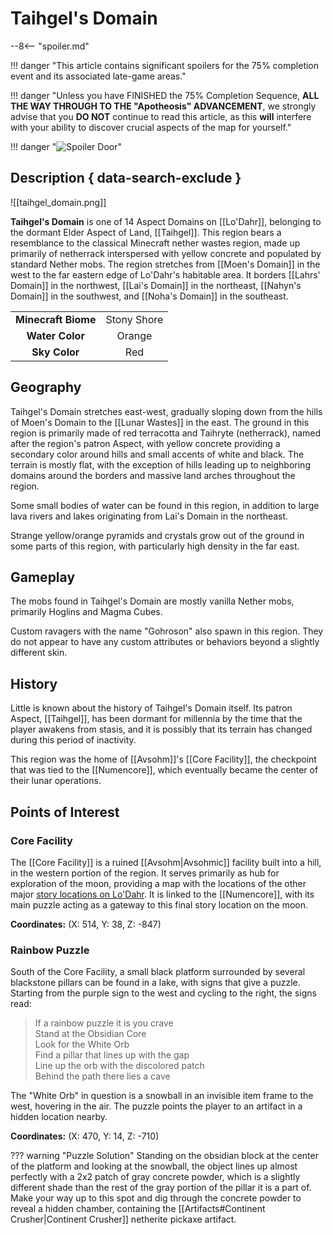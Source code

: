 # Taihgel's Domain

--8<-- "spoiler.md"

!!! danger "This article contains significant spoilers for the 75% completion event and its associated late-game areas."

!!! danger "Unless you have FINISHED the 75% Completion Sequence, **ALL THE WAY THROUGH TO THE "Apotheosis" ADVANCEMENT**, we strongly advise that you **DO NOT** continue to read this article, as this **will** interfere with your ability to discover crucial aspects of the map for yourself."

!!! danger "![Spoiler Door](/assets/img/spoiler_door.png)"

## Description { data-search-exclude }

![[taihgel_domain.png]]

**Taihgel's Domain** is one of 14 Aspect Domains on [[Lo'Dahr]], belonging to the dormant Elder Aspect of Land, [[Taihgel]]. This region bears a resemblance to the classical Minecraft nether wastes region, made up primarily of netherrack interspersed with yellow concrete and populated by standard Nether mobs. The region stretches from [[Moen's Domain]] in the west to the far eastern edge of Lo'Dahr's habitable area. It borders [[Lahrs' Domain]] in the northwest, [[Lai's Domain]] in the northeast, [[Nahyn's Domain]] in the southwest, and [[Noha's Domain]] in the southeast.

|                  |                   |
|:----------------:|:-----------------:|
| **Minecraft Biome**  | Stony Shore  |
| **Water Color**      | Orange    |
| **Sky Color**        | Red     |

## Geography

Taihgel's Domain stretches east-west, gradually sloping down from the hills of Moen's Domain to the [[Lunar Wastes]] in the east. The ground in this region is primarily made of red terracotta and Taihryte (netherrack), named after the region's patron Aspect, with yellow concrete providing a secondary color around hills and small accents of white and black. The terrain is mostly flat, with the exception of hills leading up to neighboring domains around the borders and massive land arches throughout the region.

Some small bodies of water can be found in this region, in addition to large lava rivers and lakes originating from Lai's Domain in the northeast.

Strange yellow/orange pyramids and crystals grow out of the ground in some parts of this region, with particularly high density in the far east.

## Gameplay

The mobs found in Taihgel's Domain are mostly vanilla Nether mobs, primarily Hoglins and Magma Cubes.

Custom ravagers with the name "Gohroson" also spawn in this region. They do not appear to have any custom attributes or behaviors beyond a slightly different skin.

## History

Little is known about the history of Taihgel's Domain itself. Its patron Aspect, [[Taihgel]], has been dormant for millennia by the time that the player awakens from stasis, and it is possibly that its terrain has changed during this period of inactivity.

This region was the home of [[Avsohm]]'s [[Core Facility]], the checkpoint that was tied to the [[Numencore]], which eventually became the center of their lunar operations.

## Points of Interest

### Core Facility

The [[Core Facility]] is a ruined [[Avsohm|Avsohmic]] facility built into a hill, in the western portion of the region. It serves primarily as hub for exploration of the moon, providing a map with the locations of the other major [story locations on Lo'Dahr](/Story_and_Features/Story_Locations/Post-75_Locations/). It is linked to the [[Numencore]], with its main puzzle acting as a gateway to this final story location on the moon.

**Coordinates:** (X: 514, Y: 38, Z: -847)

### Rainbow Puzzle

South of the Core Facility, a small black platform surrounded by several blackstone pillars can be found in a lake, with signs that give a puzzle. Starting from the purple sign to the west and cycling to the right, the signs read:

> If a rainbow puzzle it is you crave <br>
> Stand at the Obsidian Core <br>
> Look for the White Orb <br>
> Find a pillar that lines up with the gap <br>
> Line up the orb with the discolored patch <br>
> Behind the path there lies a cave

The "White Orb" in question is a snowball in an invisible item frame to the west, hovering in the air. The puzzle points the player to an artifact in a hidden location nearby.

**Coordinates:** (X: 470, Y: 14, Z: -710)

??? warning "Puzzle Solution"
    Standing on the obsidian block at the center of the platform and looking at the snowball, the object lines up almost perfectly with a 2x2 patch of gray concrete powder, which is a slightly different shade than the rest of the gray portion of the pillar it is a part of. Make your way up to this spot and dig through the concrete powder to reveal a hidden chamber, containing the [[Artifacts#Continent Crusher|Continent Crusher]] netherite pickaxe artifact.
